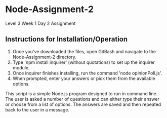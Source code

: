 # Node-Assignment-2
Level 3 Week 1 Day 2 Assignment

## Instructions for Installation/Operation  
1. Once you've downloaded the files, open GitBash and navigate to the Node-Assignment-2 directory.
2. Type 'npm install inquirer' (without quotations) to set up the inquirer module.
3. Once inquirer finishes installing, run the command 'node opinionPoll.js'.
4. When prompted, enter your answers or pick them from the available options.

This script is a simple Node.js program designed to run in command line. The user is asked a number of questions and can either type their answer or choose from a list of options. The answers are saved and then repeated back to the user in a message.
